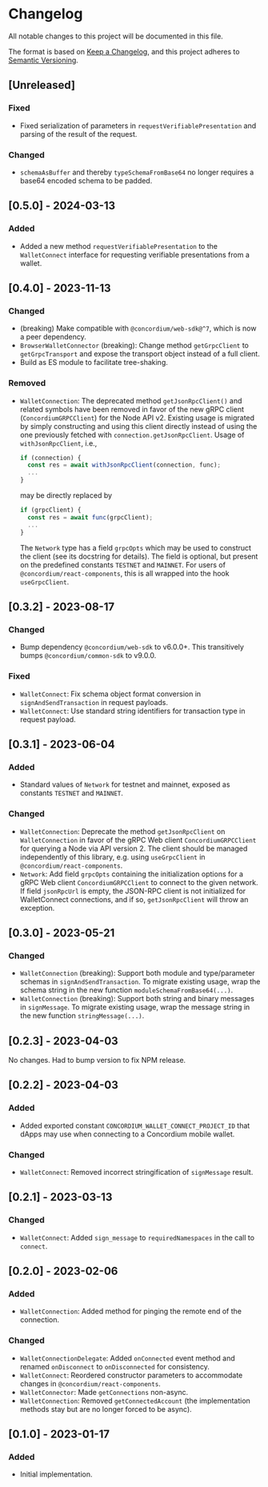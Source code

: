# Changelog

All notable changes to this project will be documented in this file.

The format is based on [Keep a Changelog](https://keepachangelog.com/en/1.0.0/),
and this project adheres to [Semantic Versioning](https://semver.org/spec/v2.0.0.html).

## [Unreleased]

### Fixed

-   Fixed serialization of parameters in `requestVerifiablePresentation` and parsing of the result of the request.

### Changed

-   `schemaAsBuffer` and thereby `typeSchemaFromBase64` no longer requires a base64 encoded schema to be padded.

## [0.5.0] - 2024-03-13

### Added

-   Added a new method `requestVerifiablePresentation` to the `WalletConnect` interface for requesting verifiable presentations from a wallet.

## [0.4.0] - 2023-11-13

### Changed

-   (breaking) Make compatible with `@concordium/web-sdk@^7`, which is now a peer dependency.
-   `BrowserWalletConnector` (breaking): Change method `getGrpcClient` to `getGrpcTransport`
    and expose the transport object instead of a full client.
-   Build as ES module to facilitate tree-shaking.

### Removed

-   `WalletConnection`: The deprecated method `getJsonRpcClient()` and related symbols have been removed
    in favor of the new gRPC client (`ConcordiumGRPCClient`) for the Node API v2.
    Existing usage is migrated by simply constructing and using this client directly
    instead of using the one previously fetched with `connection.getJsonRpcClient`.
    Usage of `withJsonRpcClient`, i.e.,
    ```typescript
    if (connection) {
      const res = await withJsonRpcClient(connection, func);
      ...
    }
    ```
    may be directly replaced by
    ```typescript
    if (grpcClient) {
      const res = await func(grpcClient);
      ...
    }
    ```
    The `Network` type has a field `grpcOpts` which may be used to construct the client (see its docstring for details).
    The field is optional, but present on the predefined constants `TESTNET` and `MAINNET`.
    For users of `@concordium/react-components`, this is all wrapped into the hook `useGrpcClient`.

## [0.3.2] - 2023-08-17

### Changed

-   Bump dependency `@concordium/web-sdk` to v6.0.0+. This transitively bumps `@concordium/common-sdk` to v9.0.0.

### Fixed

-   `WalletConnect`: Fix schema object format conversion in `signAndSendTransaction` in request payloads.
-   `WalletConnect`: Use standard string identifiers for transaction type in request payload.

## [0.3.1] - 2023-06-04

### Added

-   Standard values of `Network` for testnet and mainnet, exposed as constants `TESTNET` and `MAINNET`.

### Changed

-   `WalletConnection`: Deprecate the method `getJsonRpcClient` on `WalletConnection`
    in favor of the gRPC Web client `ConcordiumGRPCClient` for querying a Node via API version 2.
    The client should be managed independently of this library, e.g. using `useGrpcClient` in `@concordium/react-components`.
-   `Network`: Add field `grpcOpts` containing the initialization options for a gRPC Web client `ConcordiumGRPCClient`
    to connect to the given network.
    If field `jsonRpcUrl` is empty, the JSON-RPC client is not initialized for WalletConnect connections,
    and if so, `getJsonRpcClient` will throw an exception.

## [0.3.0] - 2023-05-21

### Changed

-   `WalletConnection` (breaking): Support both module and type/parameter schemas in `signAndSendTransaction`.
    To migrate existing usage, wrap the schema string in the new function `moduleSchemaFromBase64(...)`.
-   `WalletConnection` (breaking): Support both string and binary messages in `signMessage`.
    To migrate existing usage, wrap the message string in the new function `stringMessage(...)`.

## [0.2.3] - 2023-04-03

No changes. Had to bump version to fix NPM release.

## [0.2.2] - 2023-04-03

### Added

-   Added exported constant `CONCORDIUM_WALLET_CONNECT_PROJECT_ID` that dApps may use when connecting to a Concordium mobile wallet.

### Changed

-   `WalletConnect`: Removed incorrect stringification of `signMessage` result.

## [0.2.1] - 2023-03-13

### Changed

-   `WalletConnect`: Added `sign_message` to `requiredNamespaces` in the call to `connect`.

## [0.2.0] - 2023-02-06

### Added

-   `WalletConnection`: Added method for pinging the remote end of the connection.

### Changed

-   `WalletConnectionDelegate`: Added `onConnected` event method and renamed `onDisconnect` to `onDisconnected`
    for consistency.
-   `WalletConnect`: Reordered constructor parameters to accommodate changes in `@concordium/react-components`.
-   `WalletConnector`: Made `getConnections` non-async.
-   `WalletConnection`: Removed `getConnectedAccount` (the implementation methods stay but are no longer forced to be async).

## [0.1.0] - 2023-01-17

### Added

-   Initial implementation.
